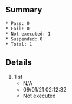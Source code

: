 ## Summary
	* Pass: 0
	* Fail: 0
	* Not executed: 1
	* Suspended: 0
	* Total: 1
## Details
1. 1 st
	* N/A
	* 09/01/21 02:12:32
	* Not executed
